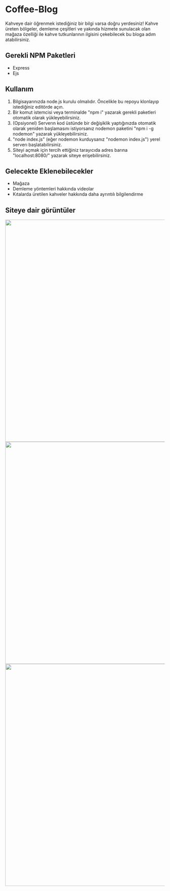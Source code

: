 # Coffee-Blog
 Kahveye dair öğrenmek istediğiniz bir bilgi varsa doğru yerdesiniz! Kahve üreten bölgeler, demleme çeşitleri ve yakında hizmete sunulacak olan mağaza özelliği ile kahve tutkunlarının ilgisini çekebilecek bu bloga adım atabilirsiniz.
 
## Gerekli NPM Paketleri
- Express 
- Ejs

## Kullanım
1) Bilgisayarınızda node.js kurulu olmalıdır. Öncelikle bu repoyu klonlayıp istediğiniz editörde açın.
2) Bir komut istemcisi veya terminalde "npm i" yazarak gerekli paketleri otomatik olarak yükleyebilirsiniz.
3) (Opsiyonel) Serverın kod üstünde bir değişiklik yaptığınızda otomatik olarak yeniden başlamasını istiyorsanız nodemon paketini "npm i -g nodemon" yazarak yükleyebilirsiniz.  
4) "node index.js" (eğer nodemon kurduysanız "nodemon index.js") yerel serverı başlatabilirsiniz.
5) Siteyi açmak için tercih ettiğiniz tarayıcıda adres barına "localhost:8080/" yazarak siteye erişebilirsiniz.

## Gelecekte Eklenebilecekler
- Mağaza
- Demleme yöntemleri hakkında videolar
- Kıtalarda üretilen kahveler hakkında daha ayrıntılı bilgilendirme

## Siteye dair görüntüler
<img src="https://github.com/iremdnz/Coffee-Blog/blob/main/blogPhotos/main_page.png" width="700" height="700">
<img src="https://github.com/iremdnz/Coffee-Blog/blob/main/blogPhotos/brew_types.png" width="700" height="700">
<img src="https://github.com/iremdnz/Coffee-Blog/blob/main/blogPhotos/coffee_info.png" width="700" height="700">

